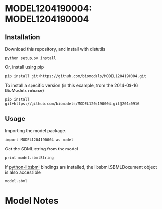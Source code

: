 # MODEL1204190004: MODEL1204190004

## Installation

Download this repository, and install with distutils

`python setup.py install`

Or, install using pip

`pip install git+https://github.com/biomodels/MODEL1204190004.git`

To install a specific version (in this example, from the 2014-09-16 BioModels release)

`pip install git+https://github.com/biomodels/MODEL1204190004.git@20140916`

## Usage

Importing the model package.

`import MODEL1204190004 as model`

Get the SBML string from the model

`print model.sbmlString`

If [python-libsbml](https://pypi.python.org/pypi/python-libsbml) bindings are
installed, the libsbml.SBMLDocument object is also accessible

`model.sbml`


# Model Notes



